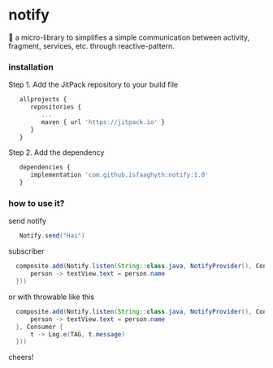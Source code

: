 # notify
📮 a micro-library to simplifies a simple communication between activity, fragment, services, etc. through reactive-pattern.

### installation
Step 1. Add the JitPack repository to your build file
```javascript
   allprojects {
      repositories {
         ...
         maven { url 'https://jitpack.io' }
      }
   }
```

Step 2. Add the dependency
```javascript
   dependencies {
      implementation 'com.github.isfaaghyth:notify:1.0'
   }
```

### how to use it?

send notify

```java
   Notify.send("Hai")
```

subscriber

```java
  composite.add(Notify.listen(String::class.java, NotifyProvider(), Consumer {
      person -> textView.text = person.name
  }))
```

or with throwable like this

```java
  composite.add(Notify.listen(String::class.java, NotifyProvider(), Consumer {
      person -> textView.text = person.name
  }, Consumer {
      t -> Log.e(TAG, t.message)
  }))
```

cheers!
